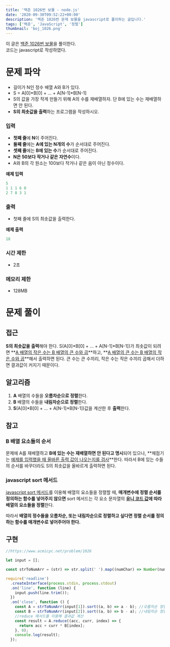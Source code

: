 ```yaml
---
title: '백준 1026번 보물 - node.js'
date: '2020-09-30T09:52:22+00:00'
description: '백준 1026번 문제 보물을 javascript로 풀이하는 글입니다.'
tags: ['백준', 'JavaScript', '정렬']
thumbnail: 'boj_1026.png'
---
```


이 글은 [백준 1026번 보물](https://www.acmicpc.net/problem/1026)을 풀이한다.  
코드는 javascript로 작성하였다.

# 문제 파악

- 길이가 N인 정수 배열 A와 B가 있다.
- S = A[0]\*B[0] + ... + A[N-1]\*B[N-1]
- S의 값을 가장 작게 만들기 위해 A의 수를 재배열하자. 단 B에 있는 수는 재배열하면 안 된다.
- **S의 최솟값을 출력**하는 프로그램을 작성하시오.

### 입력

- **첫째 줄**에 **N**이 주어진다.
- **둘째 줄**에는 **A에 있는 N개의 수**가 순서대로 주어진다.
- **셋째 줄**에는 **B에 있는 수**가 순서대로 주어진다.
- **N은 50보다 작거나 같은 자연수**이다.
- A와 B의 각 원소는 100보다 작거나 같은 음이 아닌 정수이다.

**예제 입력**

```powershell
5
1 1 1 6 0
2 7 8 3 1
```

### 출력

- 첫째 줄에 S의 최솟값을 출력한다.

**예제 출력**

```powershell
18
```

### 시간 제한

- 2초

### 메모리 제한

- 128MB

# 문제 풀이

## 접근

**S의 최솟값을 출력**해야 한다. S(A[0]\*B[0] + ... + A[N-1]\*B[N-1])가 최솟값이 되려면 **<u>A 배열의 작은 수는 B 배열의 큰 수와 곱</u>**하고, **<u>A 배열의 큰 수는 B 배열의 작은 수와 곱</u>**해서 출력하면 된다. 큰 수는 큰 수끼리, 작은 수는 작은 수끼리 곱해서 더하면 결과값이 커지기 때문이다.

## 알고리즘

1. **A** 배열의 수들을 **오름차순으로 정렬**한다.
2. **B** 배열의 수들을 **내림차순으로 정렬**한다.
3. **S**(A[0]\*B[0] + ... + A[N-1]\*B[N-1])값을 계산한 후 **출력**한다.

## 참고

### B 배열 요소들의 순서

문제에 A를 재배열하고 **B에 있는 수는 재배열하면 안 된다고 명시**되어 있으나, **채점기는 <u>예제를 입력했을 때 올바른 출력 값이 나오는지를 검사</u>**한다. 따라서 B에 있는 수들의 순서를 바꾸더라도 S의 최솟값을 올바르게 출력하면 된다.

### javascript sort 메서드

[javascript sort 메서드](https://developer.mozilla.org/ko/docs/Web/JavaScript/Reference/Global_Objects/Array/sort)를 이용해 배열의 요소들을 정렬할 때, **매개변수에 정렬 순서를 정의하는 함수를 넣어주지 않으면** sort 메서드는 각 요소 문자열의 **<u>유니 코드 값</u>에 따라 배열의 요소들을 정렬**한다.

따라서 **배열의 정수들을 오름차순, 또는 내림차순으로 정렬하고 싶다면 정렬 순서를 정의하는 함수를 매개변수로 넣어주어야 한다.**

## 구현

```jsx
//https://www.acmicpc.net/problem/1026

let input = [];

const strToNumArr = (str) => str.split(' ').map((numChar) => Number(numChar));

require('readline')
  .createInterface(process.stdin, process.stdout)
  .on('line', function (line) {
    input.push(line.trim());
  })
  .on('close', function () {
    const A = strToNumArr(input[1]).sort((a, b) => a - b); //오름차순 정렬
    const B = strToNumArr(input[2]).sort((a, b) => b - a); //내림차순 정렬
    //reduce 메서드를 이용해 결과값 계산
    const result = A.reduce((acc, curr, index) => {
      return acc + curr * B[index];
    }, 0);
    console.log(result);
  });
```
